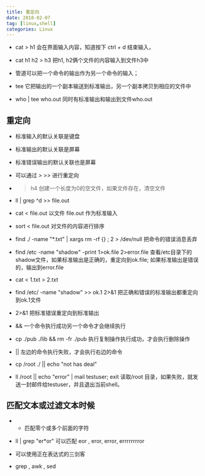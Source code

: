 ```yaml
---
title: 重定向
date: 2018-02-07
tag: [linux,shell]
categories: Linux
---
```


- cat > h1   会在界面输入内容，知道按下 ctrl + d   结束输入，
- cat h1 h2 > h3 把h1, h2俩个文件的内容输入到文件h3中

- 管道可以把一个命令的输出作为另一个命令的输入；

- tee 它把输出的一个副本输送到标准输出，另一个副本拷贝到相应的文件中
- who | tee who.out  同时有标准输出和输出到文件who.out

## 重定向  
- 标准输入的默认关联是键盘
- 标准输出的默认关联是屏幕
- 标准错误输出的默认关联也是屏幕
- 可以通过 > >> 进行重定向
- > h4  创建一个长度为0的空文件，如果文件存在，清空文件
- ll | grep ^d >> file.out 
- cat < file.out 以文件 file.out 作为标准输入
- sort < file.out 对文件的内容进行排序

- find ./ -name "*.txt" | xargs rm -rf {} \; 2 > /dev/null  把命令的错误消息丢弃

- find /etc -name "shadow" -print 1>ok.file 2>error.file  查看/etc目录下的shadow文件，如果标准输出是正确的，重定向到ok.file; 如果标准输出是错误的，输出到error.file

- cat < 1.txt > 2.txt

- find /etc/ -name "shadow" >> ok.1 2>&1  把正确和错误的标准输出都重定向到ok.1文件
- 2>&1 把标准错误重定向到标准输出

- && 一个命令执行成功另一个命令才会继续执行
- cp ./pub ./lib && rm -fr ./pub    执行复制操作执行成功，才会执行删除操作
- || 左边的命令执行失败，才会执行右边的命令
- cp /root ./ || echo "not has deal"

- ll /root || echo "error" | mail testuser; exit    读取/root 目录，如果失败，就发送一封邮件给testuser，并且退出当前shell。

## 匹配文本或过滤文本时候
- * 匹配零个或多个前面的字符
- ll | grep "er*or"   可以匹配  eor , eror, error, errrrrrrror 

- 可以使用正在表达式的三剑客
- grep , awk , sed
